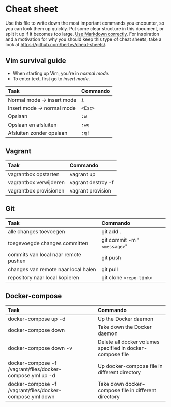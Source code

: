 # Cheat sheet

Use this file to write down the most important commands you encounter, so you can look them up quickly. Put some clear structure in this document, or split it up if it becomes too large. [Use Markdown correctly](https://help.github.com/articles/getting-started-with-writing-and-formatting-on-github/). For inspiration and a motivation for why you should keep this type of cheat sheets, take a look at <https://github.com/bertvv/cheat-sheets/>.

## Vim survival guide

- When starting up Vim, you're in *normal mode*.
- To enter text, first go to *insert mode*.

| Taak                       | Commando |
| :------------------------- | :------- |
| Normal mode -> insert mode | `i`      |
| Insert mode -> normal mode | `<Esc>`  |
| Opslaan                    | `:w`     |
| Opslaan en afsluiten       | `:wq`    |
| Afsluiten zonder opslaan   | `:q!`    |

## Vagrant
| Taak                   | Commando           |
| :--------------------- | :----------------- |
| vagrantbox opstarten   | vagrant up         |
| vagrantbox verwijderen | vagrant destroy -f |
| vagrantbox provisionen | vagrant provision  |

## Git
| Taak                                 | Commando                    |
| :----------------------------------- | :-------------------------- |
| alle changes toevoegen               | git add .                   |
| toegevoegde changes committen        | git commit -m "`<message>`" |
| commits van local naar remote pushen | git push                    |
| changes van remote naar local halen  | git pull                    |
| repository naar local kopieren       | git clone `<repo-link>`     |

## Docker-compose
| Taak                                                      | Commando                                                   |
| :-------------------------------------------------------- | :--------------------------------------------------------- |
| docker-compose up -d                                      | Up the Docker daemon                                       |
| docker-compose down                                       | Take down the Docker daemon                                |
| docker-compose down -v                                    | Delete all docker volumes specified in docker-compose file |
| docker-compose -f /vagrant/files/docker-compose.yml up -d | Up docker-compose file in different directory              |
| docker-compose -f /vagrant/files/docker-compose.yml down  | Take down docker-compose file in different directory       |